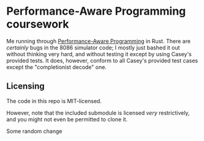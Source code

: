 # Performance-Aware Programming coursework

Me running through [Performance-Aware Programming](https://www.computerenhance.com) in Rust.
There are *certainly* bugs in the 8086 simulator code; I mostly just bashed it out without thinking very hard, and without testing it except by using Casey's provided tests.
It does, however, conform to all Casey's provided test cases except the "completionist decode" one.

## Licensing

The code in this repo is MIT-licensed.

However, note that the included submodule is licensed *very* restrictively, and you might not even be permitted to clone it.

Some random change

